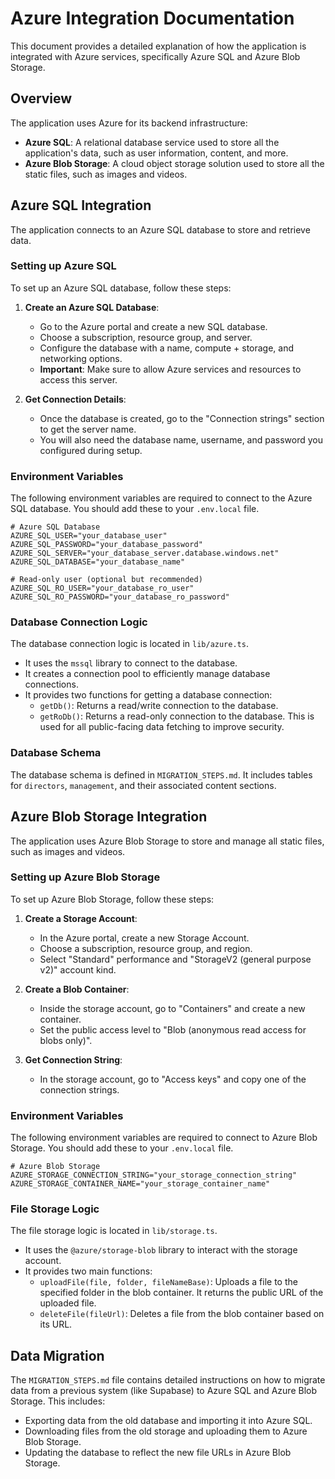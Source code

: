 # Azure Integration Documentation

This document provides a detailed explanation of how the application is integrated with Azure services, specifically Azure SQL and Azure Blob Storage.

## Overview

The application uses Azure for its backend infrastructure:
*   **Azure SQL**: A relational database service used to store all the application's data, such as user information, content, and more.
*   **Azure Blob Storage**: A cloud object storage solution used to store all the static files, such as images and videos.

## Azure SQL Integration

The application connects to an Azure SQL database to store and retrieve data.

### Setting up Azure SQL

To set up an Azure SQL database, follow these steps:

1.  **Create an Azure SQL Database**:
    *   Go to the Azure portal and create a new SQL database.
    *   Choose a subscription, resource group, and server.
    *   Configure the database with a name, compute + storage, and networking options.
    *   **Important**: Make sure to allow Azure services and resources to access this server.

2.  **Get Connection Details**:
    *   Once the database is created, go to the "Connection strings" section to get the server name.
    *   You will also need the database name, username, and password you configured during setup.

### Environment Variables

The following environment variables are required to connect to the Azure SQL database. You should add these to your `.env.local` file.

```
# Azure SQL Database
AZURE_SQL_USER="your_database_user"
AZURE_SQL_PASSWORD="your_database_password"
AZURE_SQL_SERVER="your_database_server.database.windows.net"
AZURE_SQL_DATABASE="your_database_name"

# Read-only user (optional but recommended)
AZURE_SQL_RO_USER="your_database_ro_user"
AZURE_SQL_RO_PASSWORD="your_database_ro_password"
```

### Database Connection Logic

The database connection logic is located in `lib/azure.ts`.

*   It uses the `mssql` library to connect to the database.
*   It creates a connection pool to efficiently manage database connections.
*   It provides two functions for getting a database connection:
    *   `getDb()`: Returns a read/write connection to the database.
    *   `getRoDb()`: Returns a read-only connection to the database. This is used for all public-facing data fetching to improve security.

### Database Schema

The database schema is defined in `MIGRATION_STEPS.md`. It includes tables for `directors`, `management`, and their associated content sections.

## Azure Blob Storage Integration

The application uses Azure Blob Storage to store and manage all static files, such as images and videos.

### Setting up Azure Blob Storage

To set up Azure Blob Storage, follow these steps:

1.  **Create a Storage Account**:
    *   In the Azure portal, create a new Storage Account.
    *   Choose a subscription, resource group, and region.
    *   Select "Standard" performance and "StorageV2 (general purpose v2)" account kind.

2.  **Create a Blob Container**:
    *   Inside the storage account, go to "Containers" and create a new container.
    *   Set the public access level to "Blob (anonymous read access for blobs only)".

3.  **Get Connection String**:
    *   In the storage account, go to "Access keys" and copy one of the connection strings.

### Environment Variables

The following environment variables are required to connect to Azure Blob Storage. You should add these to your `.env.local` file.

```
# Azure Blob Storage
AZURE_STORAGE_CONNECTION_STRING="your_storage_connection_string"
AZURE_STORAGE_CONTAINER_NAME="your_storage_container_name"
```

### File Storage Logic

The file storage logic is located in `lib/storage.ts`.

*   It uses the `@azure/storage-blob` library to interact with the storage account.
*   It provides two main functions:
    *   `uploadFile(file, folder, fileNameBase)`: Uploads a file to the specified folder in the blob container. It returns the public URL of the uploaded file.
    *   `deleteFile(fileUrl)`: Deletes a file from the blob container based on its URL.

## Data Migration

The `MIGRATION_STEPS.md` file contains detailed instructions on how to migrate data from a previous system (like Supabase) to Azure SQL and Azure Blob Storage. This includes:

*   Exporting data from the old database and importing it into Azure SQL.
*   Downloading files from the old storage and uploading them to Azure Blob Storage.
*   Updating the database to reflect the new file URLs in Azure Blob Storage.
